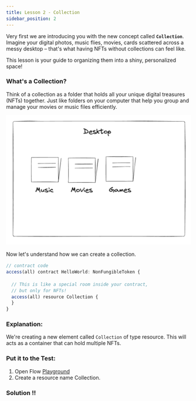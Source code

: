 ```yaml
---
title: Lesson 2 - Collection
sidebar_position: 2
---
```


Very first we are introducing you with the new concept called **`Collection`**.
Imagine your digital photos, music flies, movies, cards scattered across a messy desktop – that's what having NFTs without collections can feel like.

This lesson is your guide to organizing them into a shiny, personalized space!

### **What's a Collection?**

Think of a collection as a folder that holds all your unique digital treasures (NFTs) together. Just like folders on your computer that help you group and manage your movies or music files efficiently.

![Alt text](image-3.png)

Now let's understand how we can create a collection.

```jsx
// contract code
access(all) contract HelloWorld: NonFungibleToken {

  // This is like a special room inside your contract,
  // but only for NFTs!
  access(all) resource Collection {
  }
}
```

### **Explanation:**

We're creating a new element called `Collection` of type resource. This will acts as a container that can hold multiple NFTs.

### **Put it to the Test:**

1. Open Flow [Playground](https://play.flow.com/)
2. Create a resource name Collection.

### Solution !!
